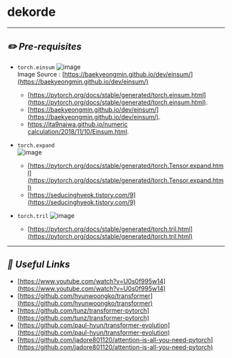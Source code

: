 # dekorde
---
## ***✏️ Pre-requisites***

- `torch.einsum`
    ![image](https://user-images.githubusercontent.com/59340911/136669368-3699970f-e7c4-4216-a8e5-f93bece26637.png)    
      Image Source : [https://baekyeongmin.github.io/dev/einsum/](https://baekyeongmin.github.io/dev/einsum/)
      
    - [https://pytorch.org/docs/stable/generated/torch.einsum.html](https://pytorch.org/docs/stable/generated/torch.einsum.html). 
    - [https://baekyeongmin.github.io/dev/einsum/](https://baekyeongmin.github.io/dev/einsum/). 
    - [https://ita9naiwa.github.io/numeric calculation/2018/11/10/Einsum.html](https://ita9naiwa.github.io/numeric%20calculation/2018/11/10/Einsum.html). 


- `torch.expand`    
    ![image](https://user-images.githubusercontent.com/59340911/136669463-aa6d3679-cf1d-4031-ae66-c122de651bd1.png)
    - [https://pytorch.org/docs/stable/generated/torch.Tensor.expand.html](https://pytorch.org/docs/stable/generated/torch.Tensor.expand.html)
    - [https://seducinghyeok.tistory.com/9](https://seducinghyeok.tistory.com/9)


- `torch.tril`
    ![image](https://user-images.githubusercontent.com/59340911/136669458-6737c821-3143-4b14-9526-175fa5133a93.png)    
    - [https://pytorch.org/docs/stable/generated/torch.tril.html](https://pytorch.org/docs/stable/generated/torch.tril.html)


---
## ***🔗 Useful Links***

- [https://www.youtube.com/watch?v=U0s0f995w14](https://www.youtube.com/watch?v=U0s0f995w14)
- [https://github.com/hyunwoongko/transformer](https://github.com/hyunwoongko/transformer)
- [https://github.com/tunz/transformer-pytorch](https://github.com/tunz/transformer-pytorch)
- [https://github.com/paul-hyun/transformer-evolution](https://github.com/paul-hyun/transformer-evolution)
- [https://github.com/jadore801120/attention-is-all-you-need-pytorch](https://github.com/jadore801120/attention-is-all-you-need-pytorch)
